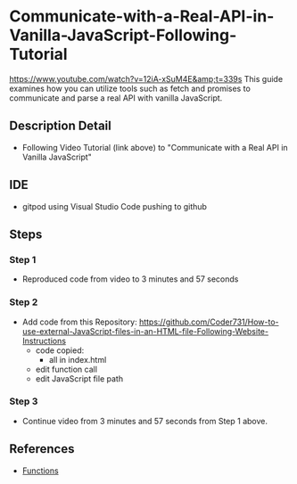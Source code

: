 # Communicate-with-a-Real-API-in-Vanilla-JavaScript-Following-Tutorial
https://www.youtube.com/watch?v=12iA-xSuM4E&amp;t=339s This guide examines how you can utilize tools such as fetch and promises to communicate and parse a real API with vanilla JavaScript.

## Description Detail
- Following Video Tutorial (link above) to "Communicate with a Real API in Vanilla JavaScript"

## IDE
- gitpod using Visual Studio Code pushing to github

## Steps
### Step 1
- Reproduced code from video to 3 minutes and 57 seconds
### Step 2
- Add code from this Repository:
    https://github.com/Coder731/How-to-use-external-JavaScript-files-in-an-HTML-file-Following-Website-Instructions
    - code copied:
        - all in index.html
    - edit function call
    - edit JavaScript file path
### Step 3
- Continue video from 3 minutes and 57 seconds from Step 1 above.
## References

- [Functions](https://www.w3schools.com/js/js_functions.asp)
